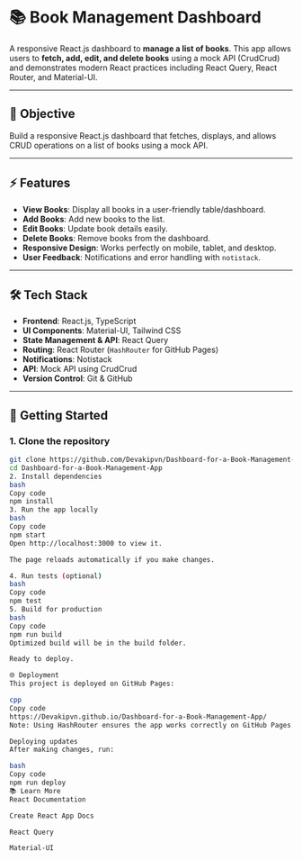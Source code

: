 # 📚 Book Management Dashboard

A responsive React.js dashboard to **manage a list of books**. This app allows users to **fetch, add, edit, and delete books** using a mock API (CrudCrud) and demonstrates modern React practices including React Query, React Router, and Material-UI.

---

## 🔹 Objective

Build a responsive React.js dashboard that fetches, displays, and allows CRUD operations on a list of books using a mock API.

---

## ⚡ Features

- **View Books**: Display all books in a user-friendly table/dashboard.
- **Add Books**: Add new books to the list.
- **Edit Books**: Update book details easily.
- **Delete Books**: Remove books from the dashboard.
- **Responsive Design**: Works perfectly on mobile, tablet, and desktop.
- **User Feedback**: Notifications and error handling with `notistack`.

---

## 🛠 Tech Stack

- **Frontend**: React.js, TypeScript
- **UI Components**: Material-UI, Tailwind CSS
- **State Management & API**: React Query
- **Routing**: React Router (`HashRouter` for GitHub Pages)
- **Notifications**: Notistack
- **API**: Mock API using CrudCrud
- **Version Control**: Git & GitHub

---

## 🚀 Getting Started

### **1. Clone the repository**
```bash
git clone https://github.com/Devakipvn/Dashboard-for-a-Book-Management-App.git
cd Dashboard-for-a-Book-Management-App
2. Install dependencies
bash
Copy code
npm install
3. Run the app locally
bash
Copy code
npm start
Open http://localhost:3000 to view it.

The page reloads automatically if you make changes.

4. Run tests (optional)
bash
Copy code
npm test
5. Build for production
bash
Copy code
npm run build
Optimized build will be in the build folder.

Ready to deploy.

🌐 Deployment
This project is deployed on GitHub Pages:

cpp
Copy code
https://Devakipvn.github.io/Dashboard-for-a-Book-Management-App/
Note: Using HashRouter ensures the app works correctly on GitHub Pages.

Deploying updates
After making changes, run:

bash
Copy code
npm run deploy
📚 Learn More
React Documentation

Create React App Docs

React Query

Material-UI